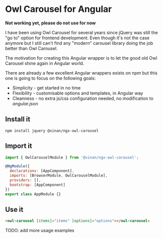 # Owl Carousel for Angular

**Not working yet, please do not use for now**

I have been using Owl Carousel for several years since jQuery was still the "go to" option for frontend development. Even though it's not the case anymore but I still can't find any "modern" carousel library doing the job better than Owl Carousel.

The motivation for creating this Angular wrapper is to let the good old Owl Carousel shine again in Angular world.

There are already a few excellent Angular wrappers exists on npm but this one is going to focus on the following goals:

- Simplicity - get started in no time
- Flexibility - customisable options and templates, in Angular way
- Cleanness - no extra js/css configuration needed, no modification to _angular.json_

## Install it

```
npm install jquery @xinan/ngx-owl-carousel
```

## Import it

```javascript
import { OwlCarouselModule } from '@xinan/ngx-owl-carousel';

@NgModule({
  declarations: [AppComponent],
  imports: [BrowserModule, OwlCarouselModule],
  providers: [],
  bootstrap: [AppComponent]
})
export class AppModule {}
```

## Use it

```html
<owl-carousel [items]="items" [options]="options"></owl-carousel>
```

TODO: add more usage examples
